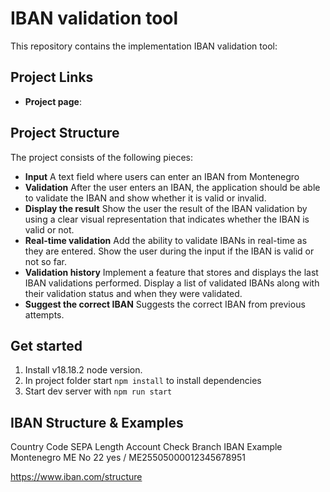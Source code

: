 # IBAN validation tool

This repository contains the implementation IBAN validation tool:

## Project Links

- **Project page**: 


## Project Structure

The project consists of the following pieces:

- **Input**
  A text field where users can enter an IBAN from Montenegro
- **Validation**
  After the user enters an IBAN, the application should be able to validate the IBAN and show whether it is valid or invalid.
- **Display the result**
  Show the user the result of the IBAN validation by using a clear visual representation that indicates whether the IBAN is valid or not.
- **Real-time validation**
  Add the ability to validate IBANs in real-time as they are entered. Show the user during the input if the IBAN is valid or not so far.
- **Validation history**
  Implement a feature that stores and displays the last IBAN validations performed. Display a list of validated IBANs along with their validation status and when they were validated.
- **Suggest the correct IBAN**
  Suggests the correct IBAN from previous attempts.


## Get started 

1. Install v18.18.2 node version.
2. In project folder start `npm install` to install dependencies
3. Start dev server with `npm run start`


## IBAN Structure & Examples

Country	        Code	SEPA	Length	Account Check	Branch	IBAN Example
Montenegro	     ME	     No	      22	     yes		   /    ME25505000012345678951

https://www.iban.com/structure




